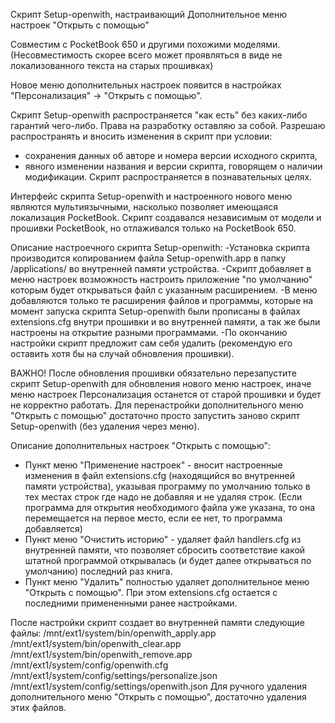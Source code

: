 Скрипт Setup-openwith, настраивающий 
Дополнительное меню настроек "Открыть с помощью" 

Совместим с PocketBook 650 и другими похожими моделями. 
(Несовместимость скорее всего может проявляться в виде не локализованного текста на старых прошивках) 

Новое меню дополнительных настроек появится в настройках "Персонализация" -> "Открыть с помощью". 

Скрипт Setup-openwith распространяется "как есть" без каких-либо гарантий чего-либо. 
Права на разработку оставляю за собой. 
Разрешаю распространять и вносить изменения в скрипт при условии: 
- сохранения данных об авторе и номера версии исходного скрипта, 
- явного изменении названия и версии скрипта, говорящем о наличии модификации. 
Скрипт распространяется в познавательных целях. 


Интерфейс скрипта Setup-openwith и настроенного нового меню являются мультиязычными, насколько позволяет имеющаяся локализация PocketBook. 
Скрипт создавался независимым от модели и прошивки PocketBook, но отлаживался только на PocketBook 650. 

Описание настроечного скрипта Setup-openwith: 
-Установка скрипта производится копированием файла Setup-openwith.app в папку /applications/ во внутренней памяти устройства.
-Скрипт добавляет в меню настроек возможность настроить приложение "по умолчанию" которым будет открываться файл с указанным расширением. 
-В меню добавляются только те расширения файлов и программы, которые на момент запуска скрипта Setup-openwith были прописаны в файлах extensions.cfg внутри прошивки и во внутренней памяти, а так же были настроены на открытие разными программами. 
-По окончанию настройки скрипт предложит сам себя удалить (рекомендую его оставить хотя бы на случай обновления прошивки).

ВАЖНО! После обновления прошивки обязательно перезапустите скрипт Setup-openwith для обновления нового меню настроек, иначе меню настроек Персонализация останется от старой прошивки и будет не корректно работать. 
Для перенастройки дополнительного меню "Открыть с помощью" достаточно просто запустить заново скрипт Setup-openwith (без удаления через меню). 

Описание дополнительных настроек "Открыть с помощью": 
- Пункт меню "Применение настроек" - вносит настроенные изменения в файл extensions.cfg (находящийся во внутренней памяти устройства), указывая программу по умолчанию только в тех местах строк где надо не добавляя и не удаляя строк. (Если программа для открытия необходимого файла уже указана, то она перемещается на первое место, если ее нет, то программа добавляется) 
- Пункт меню "Очистить историю" - удаляет файл handlers.cfg из внутренней памяти, что позволяет сбросить соответствие какой штатной программой открывалась (и будет далее открываться по умолчанию) последний раз книга. 
- Пункт меню "Удалить" полностью удаляет дополнительное меню "Открыть с помощью". При этом extensions.cfg остается с последними примененными ранее настройками. 

После настройки скрипт создает во внутренней памяти следующие файлы: 
/mnt/ext1/system/bin/openwith_apply.app
/mnt/ext1/system/bin/openwith_clear.app
/mnt/ext1/system/bin/openwith_remove.app
/mnt/ext1/system/config/openwith.cfg
/mnt/ext1/system/config/settings/personalize.json
/mnt/ext1/system/config/settings/openwith.json
Для ручного удаления дополнительного меню "Открыть с помощью", достаточно удаления этих файлов.
